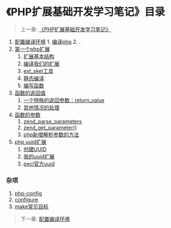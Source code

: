 # 《PHP扩展基础开发学习笔记》目录
> 上一章: [《PHP扩展基础开发学习笔记》](<README.md>)

1. [配置编译环境](1.md)
	   1. [编译php](1.1.md)
	   2. .
2. [第一个php扩展](2.md)
      1. [扩展基本结构](2.md)
      2. [编译我们的扩展](2.2.md)
      3. [ext_skel工具](2.3.md)
      4. [静态编译](2.4.md)
      5. [编写函数](2.5.md)
3. [函数的返回值](3.md)
      1. [一个特殊的返回参数：return\_value](3.1.md)
      2. [其他情况的处理](3.2.md)
4. [函数的参数](4.md)
      1. [zend\_parse\_parameters](4.1.md)
      2. [zend\_get\_parameter()](4.2.md)
      3. [php新增解析参数的方法](4.3.md)
5. [php uuid扩展](5.md)
	  1. [创建UUID](5.1.md)
	  2. [我的uuid扩展](5.2.md)
	  3. [pecl官方uuid](5.3.md)
	  
### 杂项
1. [php-config](php-config.md)
2. [configure](configure.md)
3. [make常见目标](make.md)
	  
	   
> 下一章: [配置编译环境](<1.md>)
